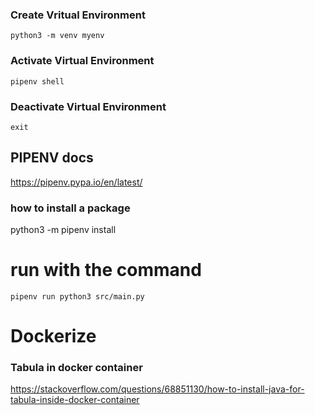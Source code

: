 ### Create Vritual Environment
`python3 -m venv myenv`

### Activate Virtual Environment
`pipenv shell`


### Deactivate Virtual Environment
`exit`


## PIPENV docs
https://pipenv.pypa.io/en/latest/

### how to install a package 
python3 -m pipenv install <package>


# run with the command 
`pipenv run python3 src/main.py`


# Dockerize

### Tabula in docker container
https://stackoverflow.com/questions/68851130/how-to-install-java-for-tabula-inside-docker-container